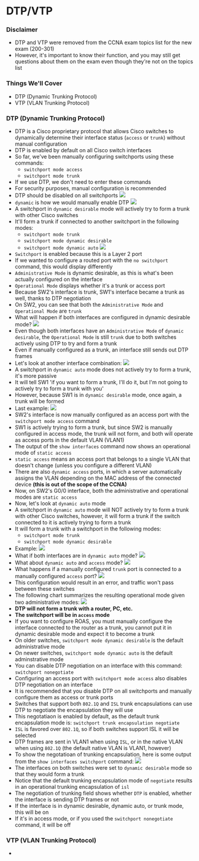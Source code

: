 # DTP/VTP
### Disclaimer
- DTP and VTP were removed from the CCNA exam topics list for the new exam (200-301)
- However, it's important to know their function, and you may still get questions about them on the exam even though they're not on the topics list
### Things We'll Cover
- DTP (Dynamic Trunking Protocol)
- VTP (VLAN Trunking Protocol)
### DTP (Dynamic Trunking Protocol)
- DTP is a Cisco proprietary protocol that allows Cisco switches to dynamically determine their interface status (`access` or `trunk`) without manual configuration
- DTP is enabled by default on all Cisco switch interfaces
- So far, we've been manually configuring switchports using these commands:
	- `switchport mode access`
	- `switchport mode trunk`
- If we use DTP, we don't need to enter these commands
- For security purposes, manual configuration is recommended
- DTP should be disabled on all switchports
![](attachments/f8318bea93e534b6e40cc50086db6aec.png)
- `dynamic` is how we would manually enable DTP
![](attachments/44da1035949515f69800c048d0764edb.png)
- A switchport in `dynamic desirable` mode will actively try to form a trunk with other Cisco switches
- It'll form a trunk if connected to another switchport in the following modes:
	- `switchport mode trunk`
	- `switchport mode dynamic desirable`
	- `switchport mode dynamic auto`
![](attachments/1c3e92a7497c03879e0df962e3417c56.png)
- `Switchport` is enabled because this is a Layer 2 port
- If we wanted to configure a routed port with the `no switchport` command, this would display differently
- `Administrative Mode` is dynamic desirable, as this is what's been actually configured on the interface
- `Operational Mode` displays whether it's a trunk or access port
- Because SW2's interface is trunk, SW1's interface became a trunk as well, thanks to DTP negotiation
- On SW2, you can see that both the `Administrative Mode` and `Operational Mode` are `trunk`
- What will happen if both interfaces are configured in dynamic desirable mode?
![](attachments/4417aa3a35c5c643da087323b9fb834a.png)
- Even though both interfaces have an `Administrative Mode` of `dynamic desirable`, the `Operational Mode` is still `trunk` due to both switches actively using DTP to try and form a trunk
- Even if manually configured as a trunk, an interface still sends out DTP frames
- Let's look at another interface combination:
![](attachments/6c5fb42312de88c363e15956ae3393fe.png)
- A switchport in `dynamic auto` mode does not actively try to form a trunk, it's more passive
- It will tell SW1 'if you want to form a trunk, I'll do it, but I'm not going to actively try to form a trunk with you'
- However, because SW1 is in `dynamic desirable` mode, once again, a trunk will be formed
- Last example:
![](attachments/95913afbc147a410a42fc31f67a7f73e.png)
- SW2's interface is now manually configured as an access port with the `switchport mode access` command
- SW1 is actively trying to form a trunk, but since SW2 is manually configured in access mode, the trunk will not form, and both will operate as access ports in the default VLAN (VLAN1)
- The output of the `show interfaces` command now shows an operational mode of `static access`
- `static access` means an access port that belongs to a single VLAN that doesn't change (unless you configure a different VLAN)
- There are also `dynamic access` ports, in which a server automatically assigns the VLAN depending on the MAC address of the connected device **(this is out of the scope of the CCNA)**
- Now, on SW2's G0/0 interface, both the administrative and operational modes are `static access`
- Now, let's look at `dynamic auto` mode
- A switchport in `dynamic auto` mode will NOT actively try to form a trunk with other Cisco switches, however, it will form a trunk if the switch connected to it is actively trying to form a trunk
- It will form a trunk with a switchport in the following modes:
	- `switchport mode trunk`
	- `switchport mode dynamic desirable`
- Example:
![](attachments/e1a0268a673270f6d2d39966ccee120b.png)
- What if both interfaces are in `dynamic auto` mode?
![](attachments/c60e57b4aa9ca972f00c9be98be8a258.png)
- What about `dynamic auto` and `access` mode?
![](attachments/afd5c5f0343106159693901adac3850e.png)
- What happens if a manually configured `trunk` port is connected to a manually configured `access` port?
![](attachments/fe2de107081eb18b803e7ed6448e016f.png)
- This configuration would result in an error, and traffic won't pass between these switches
- The following chart summarizes the resulting operational mode given two administrative modes:
![](attachments/b20d3d145c10402aea2ca30d73f0b8a5.png)
- **DTP will not form a trunk with a router, PC, etc.**
- **The switchport will be in `access` mode**
- If you want to configure ROAS, you must manually configure the interface connected to the router as a trunk, you cannot put it in dynamic desirable mode and expect it to become a trunk 
- On older switches, `switchport mode dynamic desirable` is the default administrative mode
- On newer switches, `switchport mode dynamic auto` is the default adminstrative mode
- You can disable DTP negotiation on an interface with this command: `switchport nonegotiate`
- Configuring an access port with `switchport mode access` also disables DTP negotiation on an interface
- It is recommended that you disable DTP on all switchports and manually configure them as access or trunk ports
- Switches that support both `802.1Q` and `ISL` trunk encapsulations can use DTP to negotiate the encapsulation they will use
- This negotatiaon is enabled by default, as the default trunk encapsulation mode is: `switchport trunk encapsulation negotiate`
- `ISL` is favored over `802.1Q`, so if both switches support ISL it will be selected
- DTP frames are sent in VLAN1 when using `ISL`, or in the native VLAN when using `802.1Q` (the default native VLAN is VLAN1, however)
- To show the negotatioan of trunking encapsulation, here is some output from the `show interfaces switchport` command:
![](attachments/e35ad28d6816442c6a2b8d223f86d115.png)
- The interfaces on both switches were set to `dynamic desirable` mode so that they would form a trunk
- Notice that the default trunking encapsulation mode of `negotiate` results in an operational trunking encapsulation of `isl`
- The negotiation of trunking field shows whether `DTP` is enabled, whether the interface is sending DTP frames or not
- If the interface is in dynamic desirable, dynamic auto, or trunk mode, this will be on
- If it's in access mode, or if you used the `switchport nonegotiate` command, it will be off
### VTP (VLAN Trunking Protocol)
- 